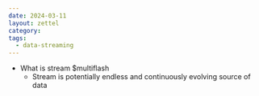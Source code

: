 ```yaml
---
date: 2024-03-11
layout: zettel
category: 
tags:
  - data-streaming
---
```

- What is stream
$multiflash
	- Stream is potentially endless and continuously evolving source of data
